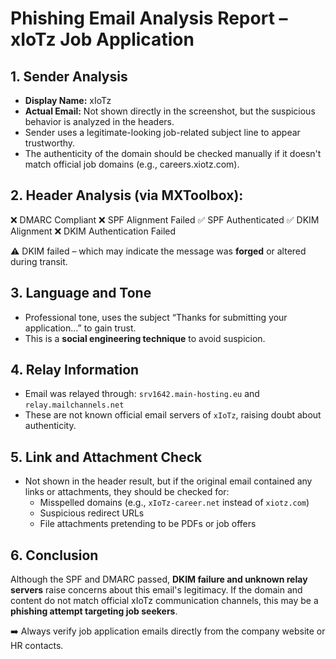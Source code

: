 # Phishing Email Analysis Report – xIoTz Job Application

## 1. Sender Analysis
- **Display Name:** xIoTz
- **Actual Email:** Not shown directly in the screenshot, but the suspicious behavior is analyzed in the headers.
- Sender uses a legitimate-looking job-related subject line to appear trustworthy.
- The authenticity of the domain should be checked manually if it doesn't match official job domains (e.g., careers.xiotz.com).

## 2. Header Analysis (via MXToolbox):
❌ DMARC Compliant
❌ SPF Alignment Failed
✅ SPF Authenticated
✅ DKIM Alignment
❌ DKIM Authentication Failed

⚠️ DKIM failed – which may indicate the message was **forged** or altered during transit.

## 3. Language and Tone
- Professional tone, uses the subject “Thanks for submitting your application…” to gain trust.
- This is a **social engineering technique** to avoid suspicion.

## 4. Relay Information
- Email was relayed through: `srv1642.main-hosting.eu` and `relay.mailchannels.net`
- These are not known official email servers of `xIoTz`, raising doubt about authenticity.

## 5. Link and Attachment Check
- Not shown in the header result, but if the original email contained any links or attachments, they should be checked for:
  - Misspelled domains (e.g., `xIoTz-career.net` instead of `xiotz.com`)
  - Suspicious redirect URLs
  - File attachments pretending to be PDFs or job offers

## 6. Conclusion
Although the SPF and DMARC passed, **DKIM failure and unknown relay servers** raise concerns about this email's legitimacy. If the domain and content do not match official xIoTz communication channels, this may be a **phishing attempt targeting job seekers**.

➡️ Always verify job application emails directly from the company website or HR contacts.

